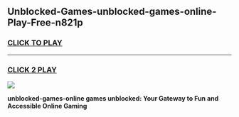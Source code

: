 
## Unblocked-Games-unblocked-games-online-Play-Free-n821p
<h3>
<a href="https://premium76.site?title=unblocked-games-online&ref=22A">CLICK TO PLAY</a></h3>
<hr>

<h3>
<a href="https://premium76.site?title=unblocked-games-online&ref=22A">CLICK 2 PLAY</a>
  
</h3>

<a href="https://premium76.site?title=unblocked-games-online&ref=22A"><img src="https://clearcache.store/games.png"></a>


**unblocked-games-online games unblocked: Your Gateway to Fun and Accessible Online Gaming**
